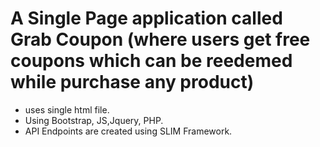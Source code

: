 # A Single Page application called Grab Coupon (where users get free coupons which can be reedemed while purchase any product)
- uses single html file.
- Using Bootstrap, JS,Jquery, PHP.
- API Endpoints are created using SLIM Framework.
